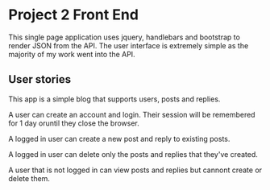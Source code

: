 # Project 2 Front End

This single page application uses jquery, handlebars and bootstrap to render JSON from the API. The user interface is extremely simple as the majority of my work went into the API.


## User stories

This app is a simple blog that supports users, posts and replies.

A user can create an account and login. Their session will be remembered for 1 day oruntil they close the browser.

A logged in user can create a new post and reply to existing posts.

A logged in user can delete only the posts and replies that they've created.

A user that is not logged in can view posts and replies but cannont create or delete them.


